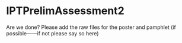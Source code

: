 # IPTPrelimAssessment2
Are we done?
Please add the raw files for the poster and pamphlet (if possible——if not please say so here)

